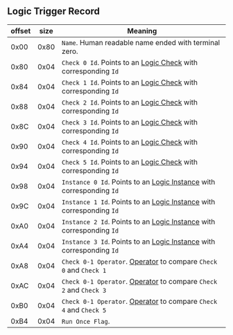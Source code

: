 ## Logic Trigger Record

 offset | size | Meaning
--------|------|--------
0x00 | 0x80 | `Name`. Human readable name ended with terminal zero.
0x80 | 0x04 | `Check 0 Id`. Points to an [Logic Check](./LogicCheck.md) with corresponding `Id`
0x84 | 0x04 | `Check 1 Id`. Points to an [Logic Check](./LogicCheck.md) with corresponding `Id`
0x88 | 0x04 | `Check 2 Id`. Points to an [Logic Check](./LogicCheck.md) with corresponding `Id`
0x8C | 0x04 | `Check 3 Id`. Points to an [Logic Check](./LogicCheck.md) with corresponding `Id`
0x90 | 0x04 | `Check 4 Id`. Points to an [Logic Check](./LogicCheck.md) with corresponding `Id`
0x94 | 0x04 | `Check 5 Id`. Points to an [Logic Check](./LogicCheck.md) with corresponding `Id`
0x98 | 0x04 | `Instance 0 Id`. Points to an [Logic Instance](./LogicInstance.md) with corresponding `Id`
0x9C | 0x04 | `Instance 1 Id`. Points to an [Logic Instance](./LogicInstance.md) with corresponding `Id`
0xA0 | 0x04 | `Instance 2 Id`. Points to an [Logic Instance](./LogicInstance.md) with corresponding `Id`
0xA4 | 0x04 | `Instance 3 Id`. Points to an [Logic Instance](./LogicInstance.md) with corresponding `Id`
0xA8 | 0x04 | `Check 0-1 Operator`. [Operator](../../Enumerations/ALM/CheckOperator.md) to compare `Check 0` and `Check 1`
0xAC | 0x04 | `Check 0-1 Operator`. [Operator](../../Enumerations/ALM/CheckOperator.md) to compare `Check 2` and `Check 3`
0xB0 | 0x04 | `Check 0-1 Operator`. [Operator](../../Enumerations/ALM/CheckOperator.md) to compare `Check 4` and `Check 5`
0xB4 | 0x04 | `Run Once Flag`.

